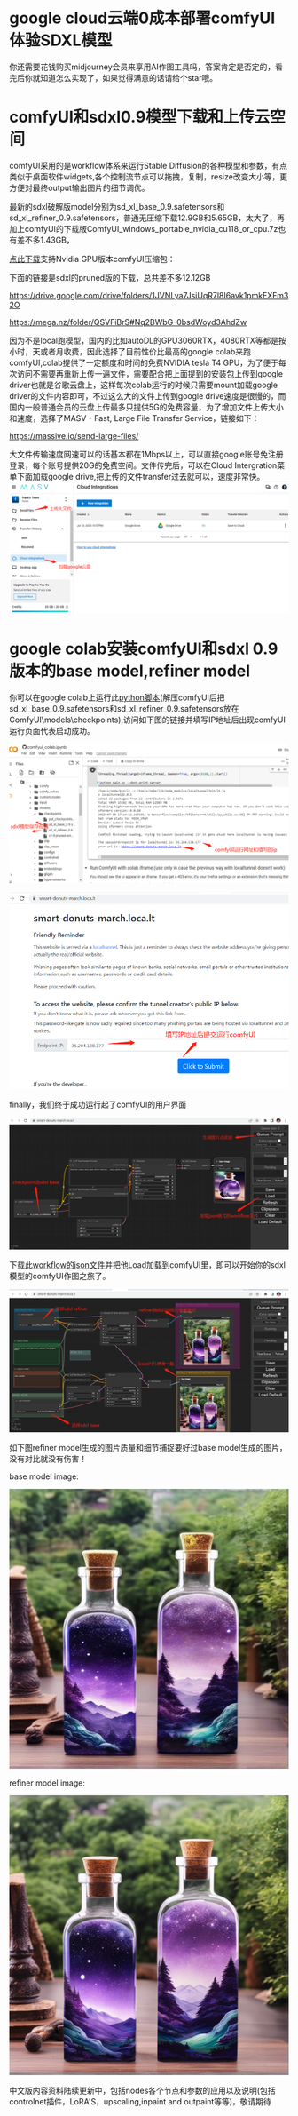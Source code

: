 # google cloud云端0成本部署comfyUI体验SDXL模型
你还需要花钱购买midjourney会员来享用AI作图工具吗，答案肯定是否定的，看完后你就知道怎么实现了，如果觉得满意的话请给个star哦。

# comfyUI和sdxl0.9模型下载和上传云空间
comfyUI采用的是workflow体系来运行Stable Diffusion的各种模型和参数，有点类似于桌面软件widgets,各个控制流节点可以拖拽，复制，resize改变大小等，更方便对最终output输出图片的细节调优。

最新的sdxl破解版model分别为sd_xl_base_0.9.safetensors和sd_xl_refiner_0.9.safetensors，普通无压缩下载12.9GB和5.65GB，太大了，再加上comfyUI的下载版ComfyUI_windows_portable_nvidia_cu118_or_cpu.7z也有差不多1.43GB，

[点此下载](https://github.com/comfyanonymous/ComfyUI/releases/download/latest/ComfyUI_windows_portable_nvidia_cu118_or_cpu.7z)支持Nvidia GPU版本comfyUI压缩包：



下面的链接是sdxl的pruned版的下载，总共差不多12.12GB 

https://drive.google.com/drive/folders/1JVNLya7JsiUqR7l8I6avk1pmkEXFm32O

https://mega.nz/folder/QSVFiBrS#Nq2BWbG-0bsdWoyd3AhdZw

因为不是local跑模型，国内的比如autoDL的GPU3060RTX，4080RTX等都是按小时，天或者月收费，因此选择了目前性价比最高的google colab来跑comfyUI,colab提供了一定额度和时间的免费NVIDIA tesla T4 GPU，为了便于每次访问不需要再重新上传一遍文件，需要配合把上面提到的安装包上传到google driver也就是谷歌云盘上，这样每次colab运行的时候只需要mount加载google driver的文件内容即可，不过这么大的文件上传到google drive速度是很慢的，而国内一般普通会员的云盘上传最多只提供5G的免费容量，为了增加文件上传大小和速度，选择了MASV - Fast, Large File Transfer Service，链接如下：

https://massive.io/send-large-files/ 

大文件传输速度网速可以的话基本都在1Mbps以上，可以直接google账号免注册登录，每个账号提供20G的免费空间。文件传完后，可以在Cloud Intergration菜单下面加载google drive,把上传的文件transfer过去就可以，速度非常快。
![image](https://github.com/frankchieng/comfyUI-SDXL-Chinese-Geting-Started-Guide/blob/main/assets/%E5%BE%AE%E4%BF%A1%E5%9B%BE%E7%89%87_20230710230548.png)

# google colab安装comfyUI和sdxl 0.9版本的base model,refiner model
你可以在google colab上运行此[python脚本](https://github.com/frankchieng/comfyUI-SDXL-Chinese-Geting-Started-Guide/blob/main/comfyui_colab.ipynb)(解压comfyUI后把sd_xl_base_0.9.safetensors和sd_xl_refiner_0.9.safetensors放在ComfyUI\models\checkpoints),访问如下图的链接并填写IP地址后出现comfyUI运行页面代表启动成功。

![image](https://github.com/frankchieng/comfyUI-SDXL-Chinese-Geting-Started-Guide/blob/main/assets/%E5%BE%AE%E4%BF%A1%E5%9B%BE%E7%89%87_20230711011657.png)

![image](https://github.com/frankchieng/comfyUI-SDXL-Chinese-Geting-Started-Guide/blob/main/assets/%E5%BE%AE%E4%BF%A1%E5%9B%BE%E7%89%87_20230711011739.png)

finally，我们终于成功运行起了comfyUI的用户界面

![image](https://github.com/frankchieng/comfyUI-SDXL-Chinese-Geting-Started-Guide/blob/main/assets/%E5%BE%AE%E4%BF%A1%E5%9B%BE%E7%89%87_20230711013035.png)

下载此[workflow的json文件](https://github.com/frankchieng/comfyUI-SDXL-Chinese-Geting-Started-Guide/blob/main/Workflow%20ComfyUI%20SDXL%200.9.json)并把他Load加载到comfyUI里，即可以开始你的sdxl模型的comfyUI作图之旅了。

![image](https://github.com/frankchieng/comfyUI-SDXL-Chinese-Geting-Started-Guide/blob/main/assets/%E5%BE%AE%E4%BF%A1%E5%9B%BE%E7%89%87_20230711013918.png)

如下图refiner model生成的图片质量和细节捕捉要好过base model生成的图片，没有对比就没有伤害！

base model image:

![image](https://github.com/frankchieng/comfyUI-SDXL-Chinese-Geting-Started-Guide/blob/main/assets/base_output_00003_.png)

refiner model image:

![image](https://github.com/frankchieng/comfyUI-SDXL-Chinese-Geting-Started-Guide/blob/main/assets/refiner_output_00001_.png)


中文版内容资料陆续更新中，包括nodes各个节点和参数的应用以及说明(包括controlnet插件，LoRA'S，upscaling,inpaint and outpaint等等)，敬请期待

